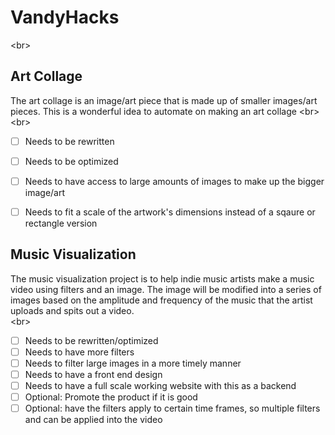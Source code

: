 # VandyHacks 
<br\>
## Art Collage 
The art collage is an image/art piece that is made up of smaller images/art pieces.  This is a wonderful idea to automate on making an art collage <br\>   
<br\>
- [ ] Needs to be rewritten
- [ ] Needs to be optimized
- [ ] Needs to have access to large amounts of images to make up the bigger image/art
- [ ] Needs to fit a scale of the artwork's dimensions instead of a sqaure or rectangle version


## Music Visualization
The music visualization project is to help indie music artists make a music video using filters and an image.  The image will be modified into a series of images based on the amplitude and frequency of the music that the artist uploads and spits out a video.  
<br\>
- [ ] Needs to be rewritten/optimized
- [ ] Needs to have more filters
- [ ] Needs to filter large images in a more timely manner
- [ ] Needs to have a front end design
- [ ] Needs to have a full scale working website with this as a backend
- [ ] Optional: Promote the product if it is good
- [ ] Optional: have the filters apply to certain time frames, so multiple filters and can be applied into the video